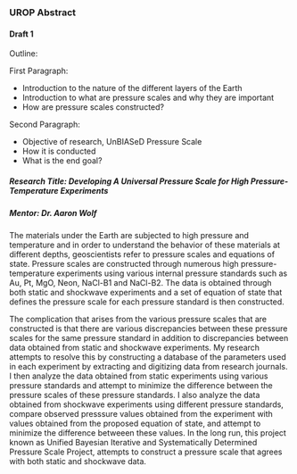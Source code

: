 ### UROP Abstract
#### Draft 1

Outline:

First Paragraph:
- Introduction to the nature of the different layers of the Earth
- Introduction to what are pressure scales and why they are important
- How are pressure scales constructed?

Second Paragraph:
- Objective of research, UnBIASeD Pressure Scale
- How it is conducted
- What is the end goal?

##### Research Title: Developing A Universal Pressure Scale for High Pressure-Temperature   Experiments
##### Mentor: Dr. Aaron Wolf

The materials under the Earth are subjected to high pressure and temperature and in order to understand the behavior of these materials at different depths, geoscientists refer to pressure scales and equations of state. Pressure scales are constructed through numerous high pressure-temperature experiments using various internal pressure standards such as Au, Pt, MgO, Neon, NaCl-B1 and NaCl-B2. The data is obtained through both static and shockwave experiments and a set of equation of state that defines the pressure scale for each pressure standard is then constructed. 
	
The complication that arises from the various pressure scales that are constructed is that there are various discrepancies between these pressure scales for the same pressure standard in addition to discrepancies between data obtained from static and shockwave experiments. My research attempts to resolve this by constructing a database of the parameters used in each experiment by extracting and digitizing data from research journals. I then analyze the data obtained from static experiments using various pressure standards and attempt to minimize the difference between the pressure scales of these pressure standards. I also analyze the data obtained from shockwave experiments using different pressure standards, compare observed presssure values obtained from the experiment with values obtained from the proposed equation of state, and attempt to minimize the difference betweeen these values. In the long run, this project known as Unified Bayesian Iterative and Systematically Determined Pressure Scale Project, attempts to construct a pressure scale that agrees with both static and shockwave data. 


